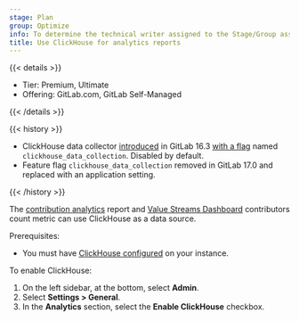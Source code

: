 ```yaml
---
stage: Plan
group: Optimize
info: To determine the technical writer assigned to the Stage/Group associated with this page, see https://handbook.gitlab.com/handbook/product/ux/technical-writing/#assignments
title: Use ClickHouse for analytics reports
---
```


{{< details >}}

- Tier: Premium, Ultimate
- Offering: GitLab.com, GitLab Self-Managed

{{< /details >}}

{{< history >}}

- ClickHouse data collector [introduced](https://gitlab.com/gitlab-org/gitlab/-/issues/414610) in GitLab 16.3 [with a flag](feature_flags.md) named `clickhouse_data_collection`. Disabled by default.
- Feature flag `clickhouse_data_collection` removed in GitLab 17.0 and replaced with an application setting.

{{< /history >}}

The [contribution analytics](../user/group/contribution_analytics/_index.md) report and [Value Streams Dashboard](../user/analytics/value_streams_dashboard.md#dashboard-metrics-and-drill-down-reports) contributors count metric can use ClickHouse as a data source.

Prerequisites:

- You must have [ClickHouse configured](../integration/clickhouse.md) on your instance.

To enable ClickHouse:

1. On the left sidebar, at the bottom, select **Admin**.
1. Select **Settings > General**.
1. In the **Analytics** section, select the **Enable ClickHouse** checkbox.
